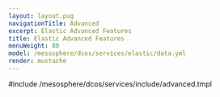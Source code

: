 ```yaml
---
layout: layout.pug
navigationTitle: Advanced
excerpt: Elastic Advanced Features
title: Elastic Advanced Features
menuWeight: 80
model: /mesosphere/dcos/services/elastic/data.yml
render: mustache
---
```


#include /mesosphere/dcos/services/include/advanced.tmpl
